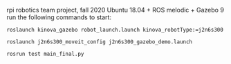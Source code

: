 rpi robotics team project, fall 2020
Ubuntu 18.04 + ROS melodic + Gazebo 9
run the following commands to start:

```
roslaunch kinova_gazebo robot_launch.launch kinova_robotType:=j2n6s300

roslaunch j2n6s300_moveit_config j2n6s300_gazebo_demo.launch

rosrun test main_final.py
```
